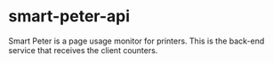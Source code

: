 # smart-peter-api
Smart Peter is a page usage monitor for printers. This is the back-end service that receives the client counters.
